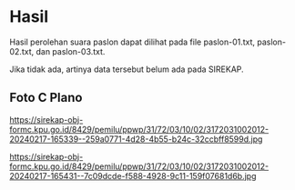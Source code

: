 # Hasil

Hasil perolehan suara paslon dapat dilihat pada file paslon-01.txt, paslon-02.txt, dan paslon-03.txt.

Jika tidak ada, artinya data tersebut belum ada pada SIREKAP.

## Foto C Plano

https://sirekap-obj-formc.kpu.go.id/8429/pemilu/ppwp/31/72/03/10/02/3172031002012-20240217-165339--259a0771-4d28-4b55-b24c-32ccbff8599d.jpg

https://sirekap-obj-formc.kpu.go.id/8429/pemilu/ppwp/31/72/03/10/02/3172031002012-20240217-165431--7c09dcde-f588-4928-9c11-159f07681d6b.jpg
